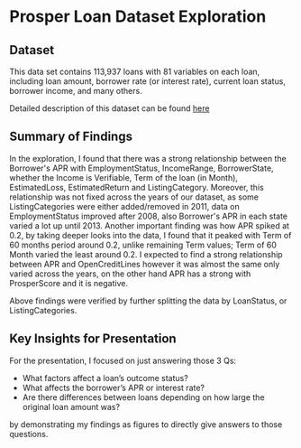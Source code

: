 # Prosper Loan Dataset Exploration

## Dataset

This data set contains 113,937 loans with 81 variables on each loan, including loan amount, borrower rate (or interest rate), current loan status, borrower income, and many others.

Detailed description of this dataset can be found [here](https://docs.google.com/spreadsheets/d/1gDyi_L4UvIrLTEC6Wri5nbaMmkGmLQBk-Yx3z0XDEtI/edit#gid=0)


## Summary of Findings

In the exploration, I found that there was a strong relationship between the
Borrower's APR with EmploymentStatus, IncomeRange, BorrowerState, whether
the Income is Verifiable, Term of the loan (in Month), EstimatedLoss, EstimatedReturn
and ListingCategory. Moreover, this relationship was not fixed across the years of our dataset,
as some ListingCategories were either added/removed in 2011, data on EmploymentStatus improved after 2008,
also Borrower's APR in each state varied a lot up until 2013. Another important finding was how APR
spiked at 0.2, by taking deeper looks into the data, I found that it peaked with Term of 60 months period around 0.2,
unlike remaining Term values; Term of 60 Month varied the least around 0.2. I expected to find a strong relationship
between APR and OpenCreditLines however it was almost the same only varied across the years,
on the other hand APR has a strong with ProsperScore and it is negative.

Above findings were verified by further splitting the data by LoanStatus, or ListingCategories.

## Key Insights for Presentation

For the presentation, I focused on just answering those 3 Qs:
- What factors affect a loan’s outcome status?
- What affects the borrower’s APR or interest rate?
- Are there differences between loans depending on how large the original loan amount was?

by demonstrating my findings as figures to directly give answers to those questions.
